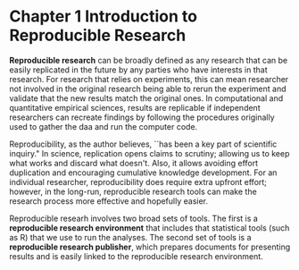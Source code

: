 Chapter 1 Introduction to Reproducible Research
========================================================

**Reproducible research** can be broadly defined as any research that can be easily replicated in the future by any parties who have interests in that research. For research that relies on experiments, this can mean researcher not involved in the original research being able to rerun the experiment and validate that the new results match the original ones. In computational and quantitative empirical sciences, results are replicable if independent researchers can recreate findings by following the procedures originally used to gather the daa and run the computer code.

Reproducibility, as the author believes, ``has been a key part of scientific inquiry." In science, replication opens claims to scrutiny; allowing us to keep what works and discard what doesn't. Also, it allows avoiding effort duplication and encouraging cumulative knowledge development. For an individual researcher, reproducibility does require extra upfront effort; however, in the long-run, reproducible research tools can make the research process more effective and hopefully easier.

Reproducible researh involves two broad sets of tools. The first is a **reproducible research environment** that includes that statistical tools (such as R) that we use to run the analyses. The second set of tools is a **reproducible research publisher**, which prepares documents for presenting results and is easily linked to the reproducible research environment.

